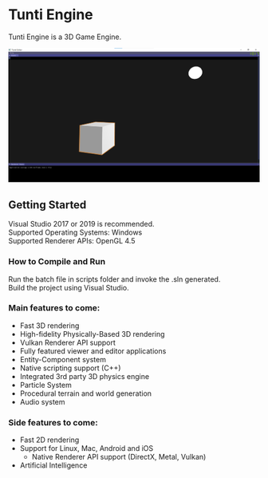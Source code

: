 # Tunti Engine
Tunti Engine is a 3D Game Engine.

![Tunti](/Resources/Screenshots/editor_scene_play_mode.png?raw=true "Tunti Editor")

## Getting Started
Visual Studio 2017 or 2019 is recommended.<br/>
Supported Operating Systems: Windows<br/>
Supported Renderer APIs: OpenGL 4.5

### How to Compile and Run
Run the batch file in scripts folder and invoke the .sln generated. <br/>
Build the project using Visual Studio. <br/>

### Main features to come:
- Fast 3D rendering
- High-fidelity Physically-Based 3D rendering
- Vulkan Renderer API support
- Fully featured viewer and editor applications
- Entity-Component system
- Native scripting support (C++)
- Integrated 3rd party 3D physics engine
- Particle System
- Procedural terrain and world generation
- Audio system

### Side features to come:
- Fast 2D rendering
- Support for Linux, Mac, Android and iOS
    - Native Renderer API support (DirectX, Metal, Vulkan)
- Artificial Intelligence